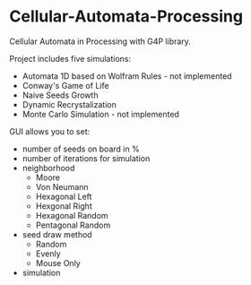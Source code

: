 # Cellular-Automata-Processing
Cellular Automata in Processing with G4P library.

Project includes five simulations:
* Automata 1D based on Wolfram Rules - not implemented
* Conway's Game of Life
* Naive Seeds Growth
* Dynamic Recrystalization
* Monte Carlo Simulation - not implemented

GUI allows you to set:
* number of seeds on board in %
* number of iterations for simulation
* neighborhood
  * Moore
  * Von Neumann
  * Hexagonal Left
  * Hexgonal Right
  * Hexagonal Random
  * Pentagonal Random
* seed draw method
  * Random
  * Evenly
  * Mouse Only
* simulation



